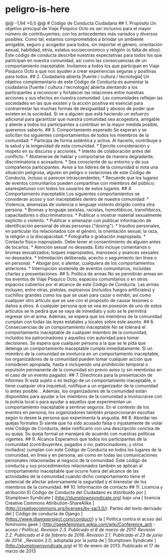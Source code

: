 # peligro-is-here
 @@ -1,94 +0,0 @@ #  Código de Conducta Ciudadana  ##  1. Propósito  Un objetivo principal de Viaje Psiquico Octo es ser inclusivo para el mayor número de contribuyentes, con los antecedentes más variados y diversos posibles. Como tal, estamos comprometidos a brindar un ambiente amigable, seguro y acogedor para todos, sin importar el género, orientación sexual, habilidad, etnia, estatus socioeconómico y religión (o falta de ellos).  Este código de conducta describe nuestras expectativas para todos los que participan en nuestra comunidad, así como las consecuencias de un comportamiento inaceptable.  Invitamos a todos los que participan en Viaje Psiquico Octo a que nos ayuden a crear experiencias seguras y positivas para todos.  ##  2. Ciudadanía abierta [fuente / cultura / tecnología]  Un objetivo complementario de este Código de Conducta es aumentar la ciudadanía [fuente / cultura / tecnología] abierta alentando a los participantes a reconocer y fortalecer las relaciones entre nuestras acciones y sus efectos en nuestra comunidad.  Las comunidades reflejan las sociedades en las que existen y la acción positiva es esencial para contrarrestar las muchas formas de desigualdad y abusos de poder que existen en la sociedad.  Si ve a alguien que está haciendo un esfuerzo adicional para garantizar que nuestra comunidad sea acogedora, amigable y aliente a todos los participantes a contribuir en la mayor medida posible, queremos saberlo.  ##  3. Comportamiento esperado  Se esperan y se solicitan los siguientes comportamientos de todos los miembros de la comunidad:   * Participa de forma auténtica y activa. Al hacerlo, contribuye a la salud y la longevidad de esta comunidad.  * Ejercite consideración y respeto en su discurso y acciones.  * Intento de colaboración antes del conflicto.  * Abstenerse de hablar y comportarse de manera degradante, discriminatoria o acosadora.  * Sea consciente de su entorno y de sus compañeros participantes. Avise a los líderes de la comunidad si nota una situación peligrosa, alguien en peligro o violaciones de este Código de Conducta, incluso si parecen intrascendentes.  * Recuerde que los lugares de eventos comunitarios pueden compartirse con miembros del público; sea ​​respetuoso con todos los usuarios de estos lugares.  ##  4. Comportamiento inaceptable  Los siguientes comportamientos se consideran acoso y son inaceptables dentro de nuestra comunidad:   * Violencia, amenazas de violencia o lenguaje violento dirigido contra otra persona.  * Bromas y lenguaje sexistas, racistas, homofóbicos, transfóbicos, capacitadores o discriminatorios.  * Publicar o mostrar material sexualmente explícito o violento.  * Publicar o amenazar con publicar información de identificación personal de otras personas ("doxing").  * Insultos personales, en particular los relacionados con el género, la orientación sexual, la raza, la religión o la discapacidad.  * Fotografía o grabación inapropiada.  * Contacto físico inapropiado. Debe tener el consentimiento de alguien antes de tocarlos.  * Atención sexual no deseada. Esto incluye comentarios o bromas sexualizados; toques inapropiados, manoseos y avances sexuales no deseados.  * Intimidación deliberada, acecho o seguimiento (en línea o en persona).  * Abogar por, o alentar, cualquiera de los comportamientos anteriores.  * Interrupción sostenida de eventos comunitarios, incluidas charlas y presentaciones.  ##  5. Política de armas  No se permitirán armas en los eventos de Viaje Psiquico Octo, espacios comunitarios o en otros espacios cubiertos por el alcance de este Código de Conducta. Las armas incluyen, entre otras, pistolas, explosivos (incluidos fuegos artificiales) y cuchillos grandes como los que se usan para cazar o exhibir, así como cualquier otro artículo que se use con el propósito de causar lesiones o daños a otros. A cualquier persona que se vea en posesión de uno de estos artículos se le pedirá que se vaya de inmediato y solo se le permitirá regresar sin el arma. Además, se espera que los miembros de la comunidad cumplan con todas las leyes estatales y locales sobre este asunto.  ##  6. Consecuencias de un comportamiento inaceptable  No se tolerará el comportamiento inaceptable de cualquier miembro de la comunidad, incluidos los patrocinadores y aquellos con autoridad para tomar decisiones.  Se espera que cualquier persona a la que se le pida que detenga un comportamiento inaceptable cumpla inmediatamente.  Si un miembro de la comunidad se involucra en un comportamiento inaceptable, los organizadores de la comunidad pueden tomar cualquier acción que consideren apropiada, hasta e incluyendo una prohibición temporal o expulsión permanente de la comunidad sin previo aviso (y sin reembolso en el caso de un evento pagado).  ##  7. Directrices para la presentación de informes  Si está sujeto o es testigo de un comportamiento inaceptable, o tiene cualquier otra inquietud, notifique a un organizador de la comunidad lo antes posible. .    Además, los organizadores de la comunidad están disponibles para ayudar a los miembros de la comunidad a involucrarse con la policía local o para ayudar a aquellos que experimentan un comportamiento inaceptable a sentirse seguros. En el contexto de los eventos en persona, los organizadores también proporcionarán escoltas según lo desee la persona que experimenta la angustia.  ##  8. Abordar las quejas formales  Si siente que ha sido acusado falsa o injustamente de violar este Código de Conducta, debe notificarlo con una descripción concisa de su queja. Su queja formal se manejará de acuerdo con nuestras políticas vigentes.    ##  9. Alcance  Esperamos que todos los participantes de la comunidad (contribuyentes, pagados o no; patrocinadores; y otros invitados) cumplan con este Código de Conducta en todos los lugares de la comunidad, en línea y en persona, así como en todas las comunicaciones personales relacionadas al negocio de la comunidad.  Este código de conducta y sus procedimientos relacionados también se aplican al comportamiento inaceptable que ocurre fuera del alcance de las actividades de la comunidad cuando dicho comportamiento tiene el potencial de afectar adversamente la seguridad y el bienestar de los miembros de la comunidad.  ##  10. Información de contacto    ##  11. Licencia y atribución  El Código de Conducta del Ciudadano es distribuido por [ Stumptown Syndicate ] (http://stumptownsyndicate.org) bajo una [ licencia Creative Commons Attribution-ShareAlike ] (http://creativecommons.org/licenses/by-sa/3.0/).  Partes del texto derivado del [ Código de conducta de Django ] (https://www.djangoproject.com/conduct/) y la [ Política contra el acoso del feminismo geek ] (http://geekfeminism.wikia.com/wiki/Conference_anti -acoso / Política).  _Revisión 2.3. Publicado el 6 de marzo de 2017._  _Revisión 2.2. Publicado el 4 de febrero de 2016._  _Revisión 2.1. Publicado el 23 de junio de 2014._  _Revisión 2.0, adoptada por la junta de [ Stumptown Syndicate ] (http://stumptownsyndicate.org) el 10 de enero de 2013. Publicado el 17 de marzo de 2013
